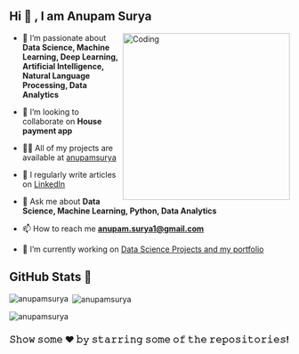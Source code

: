 ## Hi 👋 , I am Anupam Surya

<img align="right" alt="Coding" width="300" src="https://media.giphy.com/media/M9gbBd9nbDrOTu1Mqx/giphy.gif"/>

- 🌱 I’m passionate about **Data Science, Machine Learning, Deep Learning, Artificial Intelligence, Natural Language Processing, Data Analytics**

- 👯 I’m looking to collaborate on **House payment app**

- 👨‍💻 All of my projects are available at [anupamsurya](https://github.com/anupamsurya)

- 📝 I regularly write articles on [LinkedIn](https://www.linkedin.com/in/anupam-suryawanshi/)

- 💬 Ask me about **Data Science, Machine Learning, Python, Data Analytics**

- 📫 How to reach me **anupam.surya1@gmail.com**

- 🔭 I’m currently working on [Data Science Projects and my portfolio](https://github.com/anupamsurya)

## GitHub Stats 💯
<p><img align="left" src="https://github-readme-stats.vercel.app/api/top-langs?username=anupamsurya&show_icons=true&locale=en&layout=compact" alt="anupamsurya" /></p>

<p>&nbsp;<img align="center" src="https://github-readme-stats.vercel.app/api?username=anupamsurya&show_icons=true&locale=en" alt="anupamsurya" /></p>

<p><img align="center" src="https://github-readme-streak-stats.herokuapp.com/?user=anupamsurya&" alt="anupamsurya" /></p>

### 𝚂𝚑𝚘𝚠 𝚜𝚘𝚖𝚎 ❤️ 𝚋𝚢 𝚜𝚝𝚊𝚛𝚛𝚒𝚗𝚐 𝚜𝚘𝚖𝚎 𝚘𝚏 𝚝𝚑𝚎 𝚛𝚎𝚙𝚘𝚜𝚒𝚝𝚘𝚛𝚒𝚎𝚜!
<!--
**anupamsurya/anupamsurya** is a ✨ _special_ ✨ repository because its `README.md` (this file) appears on your GitHub profile.

Here are some ideas to get you started:

- 🔭 I’m currently working on ...
- 🌱 I’m currently learning ...
- 👯 I’m looking to collaborate on ...
- 🤔 I’m looking for help with ...
- 💬 Ask me about ...
- 📫 How to reach me: ...
- 😄 Pronouns: ...
- ⚡ Fun fact: ...
-->
